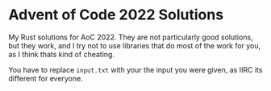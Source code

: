 # Advent of Code 2022 Solutions

My Rust solutions for AoC 2022. They are not particularly good solutions, but they work, and I try not to use libraries that do most of the work for you, as I think thats kind of cheating.

You have to replace `input.txt` with your the input you were given, as IIRC its different for everyone.